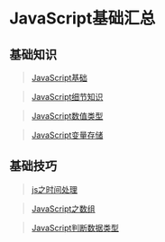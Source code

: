 # JavaScript基础汇总

## 基础知识

> [JavaScript基础](知识笔记/大前端/基础/JavaScript/JavaScript基础/JavaScript基础.md)

> [JavaScript细节知识](知识笔记/大前端/基础/JavaScript/JavaScript基础/JavaScript细节知识.md)

> [JavaScript数值类型](知识笔记/大前端/基础/JavaScript/JavaScript基础/JavaScript数值类型.md)

> [JavaScript变量存储](知识笔记/大前端/基础/JavaScript/JavaScript基础/JavaScript变量存储.md)

## 基础技巧

> [js之时间处理](知识笔记/大前端/基础/JavaScript/JavaScript基础/js之时间处理.md)

> [JavaScript之数组](知识笔记/大前端/基础/JavaScript/JavaScript基础/JavaScript之数组.md)

> [JavaScript判断数据类型](知识笔记/大前端/基础/JavaScript/JavaScript基础/JavaScript判断数据类型.md)
